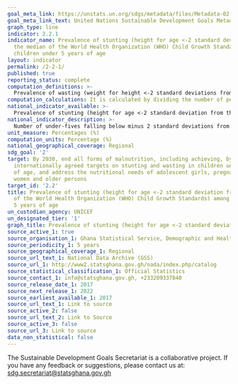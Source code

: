 ```yaml
---
goal_meta_link: https://unstats.un.org/sdgs/metadata/files/Metadata-02-02-01.pdf
goal_meta_link_text: United Nations Sustainable Development Goals Metadata (pdf 232kB)
graph_type: line
indicator: 2.2.1
indicator_name: Prevalence of stunting (height for age <-2 standard deviation from
  the median of the World Health Organization (WHO) Child Growth Standards) among
  children under 5 years of age
layout: indicator
permalink: /2-2-1/
published: true
reporting_status: complete
computation_definitions: >-
  Prevalence of wasting (weight for height <-2 standard deviations from the median of the World Health Organization (WHO) Child Growth Standards) among children under 5 years of age.
computation_calculations: It is calculated by dividing the number of persons living in households below the poverty line (disaggregated by sex, age and employment status) by the total number of persons (disaggregated by the same sex, age and employment status groups), and multiplied by 100
national_indicator_available: >-
  Prevalence of stunting (height for age <-2 standard deviation from the median of the World Health Organization (WHO) Child Growth Standards) among children under 5 years of age
national_indicator_description: >-
  Number of under-fives falling below minus 2 standard deviations from the median height-for-age of the reference population. Children under 5 years of age in the surveyed population
unit_measure: Percentages (%)
computation_units: Percentage (%)
national_geographical_coverage: Regional
sdg_goal: '2'
target: By 2030, end all forms of malnutrition, including achieving, by 2025, the
  internationally agreed targets on stunting and wasting in children under 5 years
  of age, and address the nutritional needs of adolescent girls, pregnant and lactating
  women and older persons
target_id: '2.2'
title: Prevalence of stunting (height for age <-2 standard deviation from the median
  of the World Health Organization (WHO) Child Growth Standards) among children under
  5 years of age
un_custodian_agency: UNICEF
un_designated_tier: '1'
graph_title: Prevalence of stunting (height for age <-2 standard deviation from the median of the World Health Organization (WHO) Child Growth Standards) among children under 5 years of age
source_active_1: true
source_organisation_1: Ghana Statistical Service, Demographic and Health Survey
source_periodicity_1: 5 years
source_geographical_coverage_1: Regional
source_url_text_1: National Data Archive (GSS)
source_url_1: http://www2.statsghana.gov.gh/nada/index.php/catalog
source_statistical_classification_1: Official Statistics
source_contact_1: info@statsghana.gov.gh, +233209337840
source_release_date_1: 2017
source_next_release_1: 2022
source_earliest_available_1: 2017
source_url_text_1: Link to source
source_active_2: false
source_url_text_2: Link to Source
source_active_3: false
source_url_3: Link to source
data_non_statistical: false
---
```

The Sustainable Development Goals Secretariat is a collaborative project. If you have any feedback or suggestions, please contact us at: sdg.secretariat@statsghana.gov.gh



